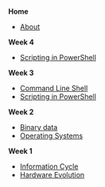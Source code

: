 **Home**
- [About](/)

**Week 4**
- [Scripting in PowerShell](wk4/pwsh_scripting.md)


**Week 3**
- [Command Line Shell](wk3/command_line.md)
- [Scripting in PowerShell](wk3/pwsh.scripting.md)

**Week 2**
- [Binary data](wk2/binary_data.md)
- [Operating Systems](wk2/operating_systems.md)

**Week 1**
- [Information Cycle](wk1/information_cycle.md)
- [Hardware Evolution](wk1/evolution_computers.md)